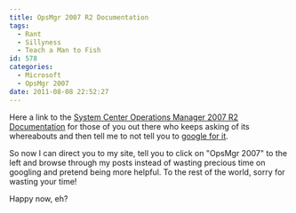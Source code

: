 ```yaml
---
title: OpsMgr 2007 R2 Documentation
tags:
  - Rant
  - Sillyness
  - Teach a Man to Fish
id: 578
categories:
  - Microsoft
  - OpsMgr 2007
date: 2011-08-08 22:52:27
---
```


Here a link to the [System Center Operations Manager 2007 R2 Documentation](http://www.microsoft.com/download/en/details.aspx?id=4561 "System Center Operations Manager 2007 R2 Documentation") for those of you out there who keeps asking of its whereabouts and then tell me to not tell you to [google for it](http://www.google.se/search?q=opsmgr+2007+r2+documentation "opsmgr 2007 r2 documentation").

So now I can direct you to my site, tell you to click on "OpsMgr 2007" to the left and browse through my posts instead of wasting precious time on googling and pretend being more helpful.
To the rest of the world, sorry for wasting your time!

Happy now, eh?